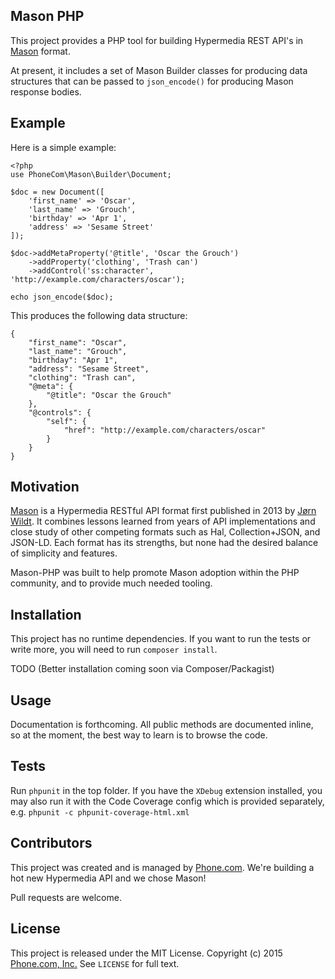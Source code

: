 ## Mason PHP

This project provides a PHP tool for building Hypermedia REST API's in [Mason](https://github.com/JornWildt/Mason) format.

At present, it includes a set of Mason Builder classes for producing data structures that can be passed to `json_encode()` for producing Mason response bodies.

## Example

Here is a simple example:

```
<?php
use PhoneCom\Mason\Builder\Document;

$doc = new Document([
    'first_name' => 'Oscar',
    'last_name' => 'Grouch',
    'birthday' => 'Apr 1',
    'address' => 'Sesame Street'
]);

$doc->addMetaProperty('@title', 'Oscar the Grouch')
    ->addProperty('clothing', 'Trash can')
    ->addControl('ss:character', 'http://example.com/characters/oscar');

echo json_encode($doc);
```

This produces the following data structure:

```
{
    "first_name": "Oscar",
    "last_name": "Grouch",
    "birthday": "Apr 1",
    "address": "Sesame Street",
    "clothing": "Trash can",
    "@meta": {
        "@title": "Oscar the Grouch"
    },
    "@controls": {
        "self": {
            "href": "http://example.com/characters/oscar"
        }
    }
}
```

## Motivation

[Mason](https://github.com/JornWildt/Mason) is a Hypermedia RESTful API format first published in 2013 by [Jørn Wildt](https://github.com/JornWildt). It combines lessons learned from years of API implementations and close study of other competing formats such as Hal, Collection+JSON, and JSON-LD.  Each format has its strengths, but none had the desired balance of simplicity and features.

Mason-PHP was built to help promote Mason adoption within the PHP community, and to provide much needed tooling.

## Installation

This project has no runtime dependencies. If you want to run the tests or write more, you will need to run `composer install`.

TODO (Better installation coming soon via Composer/Packagist)

## Usage

Documentation is forthcoming. All public methods are documented inline, so at the moment, the best way to learn is to browse the code.

## Tests

Run `phpunit` in the top folder.  If you have the `XDebug` extension installed, you may also run it with the Code Coverage config which is provided separately, e.g. `phpunit -c phpunit-coverage-html.xml`

## Contributors
This project was created and is managed by [Phone.com](https://www.phone.com). We're building a hot new Hypermedia API and we chose Mason!

Pull requests are welcome.

## License

This project is released under the MIT License. Copyright (c) 2015 [Phone.com, Inc.](https://www.phone.com) See `LICENSE` for full text.

